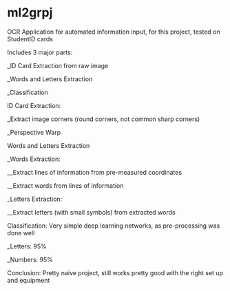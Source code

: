 # ml2grpj
OCR Application for automated information input, for this project, tested on StudentID cards

Includes 3 major parts:

_ID Card Extraction from raw image
  
_Words and Letters Extraction
  
_Classification
  

ID Card Extraction:

_Extract image corners (round corners, not common sharp corners)
  
_Perspective Warp


Words and Letters Extraction

_Words Extraction:
  
__Extract lines of information from pre-measured coordinates
    
__Extract words from lines of information
    
_Letters Extraction:
  
__Extract letters (with small symbols) from extracted words


Classification: Very simple deep learning networks, as pre-processing was done well

_Letters: 95%
  
_Numbers: 95%
  

Conclusion: Pretty naive project, still works pretty good with the right set up and equipment



